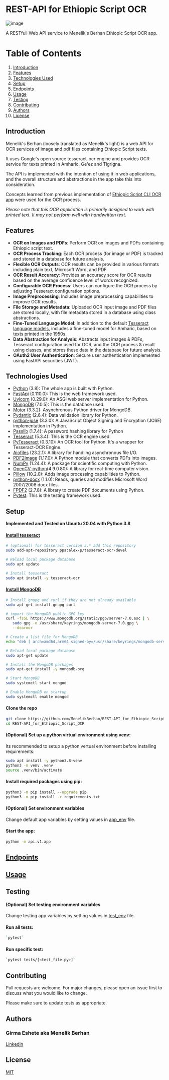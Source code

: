 # __REST-API for Ethiopic Script OCR__

![image](https://github.com/MenelikBerhan/REST-API_for_Ethiopic_Script_OCR/assets/125494245/d504f0bd-2b11-457e-87d2-abe3981c57e5)


A RESTfull Web API service to Menelik's Berhan Ethiopic Script OCR app.

# Table of Contents

1. [Introduction](#introduction)
2. [Features](#features)
3. [Technologies Used](#technologies-used)
4. [Setup](#setup)
5. [Endpoints](#endpoints)
6. [Usage](#usage)
7. [Testing](#testing)
8. [Contributing](#contributing) 
9. [Authors](#authors) 
10. [License](#license)

## Introduction

Menelik's Berhan (loosely translated as Menelik's light) is a web API for OCR services of image and pdf files containing Ethiopic Script texts.

It uses Google's open source tesseract-ocr engine and provides OCR service for texts printed in Amharic, Ge'ez and Tigrigna.

The API is implemented with the intention of using it in web applications, and the overall structure and abstractions in the app take this into consideration.

Concepts learned from previous implementation of [Ethiopic Script CLI OCR app][1] were used for the OCR process.

*Please note that this OCR application is primarily designed to work with printed text. It may not perform well with handwritten text.*

## Features

- **OCR on Images and PDFs**: Perform OCR on images and PDFs containing Ethiopic script text.
- **OCR Process Tracking**: Each OCR process (for image or PDF) is tracked and stored in a database for future analysis.
- **Flexible OCR Outputs**: OCR results can be provided in various formats including plain text, Microsoft Word, and PDF.
- **OCR Result Accuracy**: Provides an accuracy score for OCR results based on the average confidence level of words recognized.
- **Configurable OCR Process**: Users can configure the OCR process by adjusting Tesseract configuration options.
- **Image Preprocessing**: Includes image preprocessing capabilities to improve OCR results.
- **File Storage and Metadata**: Uploaded OCR input image and PDF files are stored locally, with file metadata stored in a database using class abstractions.
- **Fine-Tuned Language Model**: In addition to the default [Tesseract language models][2], includes a fine-tuned model for Amharic, based on texts printed in the 1950s.
- **Data Abstraction for Analysis**: Abstracts input images & PDFs, Tesseract configuration used for OCR, and the OCR process & result using classes, and stores these data in the database for future analysis.
- **OAuth2 User Authentication**: Secure user authentication implemented using FastAPI securities (JWT).

## Technologies Used

- [Python](https://www.python.org/) (3.8): The whole app is built with Python.
- [FastApi](https://fastapi.tiangolo.com/) (0.110.0): This is the web framework used.
- [Uvicorn](https://www.uvicorn.org/) (0.29.0): An ASGI web server implementation for Python.
- [MongoDB](https://www.mongodb.com/) (7.0.5): This is the database used.
- [Motor](https://www.mongodb.com/docs/drivers/motor/) (3.3.2): Asynchronous Python driver for MongoDB.
- [Pydantic](https://pydantic.dev/) (2.6.4): Data validation library for Python.
- [python-jose](https://python-jose.readthedocs.io/en/latest/) (3.3.0): A JavaScript Object Signing and Encryption (JOSE) implementation in Python.
- [Passlib](https://passlib.readthedocs.io/en/stable/) (1.7.4): A password hashing library for Python
- [Tesseract](https://tesseract-ocr.github.io/) (5.3.4): This is the OCR engine used.
- [PyTesseract](https://pypi.org/project/pytesseract/) (0.3.10): An OCR tool for Python. It's a wrapper for Tesseract-OCR Engine.
- [Aiofiles](https://pypi.org/project/aiofiles/) (23.2.1): A library for handling asynchronous file I/O.
- [PDF2Image](https://pdf2image.readthedocs.io/en/latest/index.html) (1.17.0): A Python module that converts PDFs into images.
- [NumPy](https://numpy.org/) (1.24.4): A package for scientific computing with Python.
- [OpenCV-python](https://docs.opencv.org/4.9.0/d6/d00/tutorial_py_root.html)(4.9.0.80): A library for real-time computer vision.
- [Pillow](https://python-pillow.org/) (10.2.0): Adds image processing capabilities to Python.
- [python-docx](https://python-docx.readthedocs.org/en/latest/) (1.1.0): Reads, queries and modifies Microsoft Word 2007/2008 docx files.
- [FPDF2](https://py-pdf.github.io/fpdf2/index.html) (2.7.8): A library to create PDF documents using Python.
- [Pytest](https://pytest.org/): This is the testing framework used.

## Setup

__Implemented and Tested on Ubuntu 20.04 with Python 3.8__

#### [Install tesseract](https://tesseract-ocr.github.io/tessdoc/Installation.html)

```bash
# (optional) for tesseract version 5.* add this repository
sudo add-apt-repository ppa:alex-p/tesseract-ocr-devel

# Reload local package database
sudo apt update

# Install tesseract
sudo apt install -y tesseract-ocr
```

#### [Install MongoDB](https://www.mongodb.com/docs/manual/tutorial/install-mongodb-on-ubuntu/)

```bash
# Install gnupg and curl if they are not already available
sudo apt-get install gnupg curl

# import the MongoDB public GPG key
curl -fsSL https://www.mongodb.org/static/pgp/server-7.0.asc | \
   sudo gpg -o /usr/share/keyrings/mongodb-server-7.0.gpg \
   --dearmor

# Create a list file for MongoDB
echo "deb [ arch=amd64,arm64 signed-by=/usr/share/keyrings/mongodb-server-7.0.gpg ] https://repo.mongodb.org/apt/ubuntu focal/mongodb-org/7.0 multiverse" | sudo tee /etc/apt/sources.list.d/mongodb-org-7.0.list

# Reload local package database
sudo apt-get update

# Install the MongoDB packages
sudo apt-get install -y mongodb-org

# Start MongoDB
sudo systemctl start mongod

# Enable MongoDB on startup
sudo systemctl enable mongod
```

#### Clone the repo
```bash
git clone https://github.com/MenelikBerhan/REST-API_for_Ethiopic_Script_OCR.git
cd REST-API_for_Ethiopic_Script_OCR
```

#### (Optional) Set up a python virtual environment using venv:
Its recommended to setup a python vertual environment before installing requirements:
```bash
sudo apt install -y python3.8-venv
python3 -m venv .venv
source .venv/bin/activate
```

#### Install required packages using pip:
```bash
python3 -m pip install --upgrade pip
python3 -m pip install -r requirements.txt
```

#### (Optional) Set environment variables

Change default app variables by setting values in [app_env](/config/app_env) file.

#### Start the app:
```bash
python -m api.v1.app
```

## [Endpoints](/ENDPOINTS.md)

## [Usage](/USAGE.md)

## Testing

#### (Optional) Set testing environment variables

Change testing app variables by setting values in [test_env](/tests/test_env) file.

#### Run all tests:
```bash
`pytest`
```

#### Run specific test:
```bash
`pytest tests/[<test_file.py>]`
```

## Contributing

Pull requests are welcome. For major changes, please open an issue first
to discuss what you would like to change.

Please make sure to update tests as appropriate.

## Authors

### Girma Eshete aka Menelik Berhan
[Linkedin](https://www.linkedin.com/in/menelikberhan)

## License
[MIT](/LICENSE)

[^1]: To avoid: PIL.Image.DecompressionBombError: Image size (... pixels) exceeds limit of 178956970 pixels, could be decompression bomb DOS attack.

[^2]: All language models, except `amh-old`, are from tesseract best language models. `amh-old` is a fine tuned `amh` model using training datas from old amharic printed documents (mostly around the 1950's).

[1]: https://github.com/MenelikBerhan/amharic_ocr_draft
[2]: https://github.com/tesseract-ocr/tessdata_best
